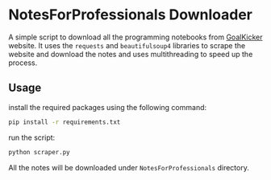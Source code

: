 # **NotesForProfessionals Downloader**
 A simple script to download all the programming notebooks from [GoalKicker](https://goalkicker.com) website. It uses the `requests` and `beautifulsoup4` libraries to scrape the website and download the notes and uses multithreading to speed up the process.
## **Usage**
install the required packages using the following command:
```bash
pip install -r requirements.txt
```
run the script:
```bash
python scraper.py
```
All the notes will be downloaded under `NotesForProfessionals` directory.
